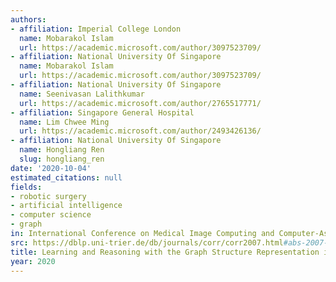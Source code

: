 ```yaml
---
authors:
- affiliation: Imperial College London
  name: Mobarakol Islam
  url: https://academic.microsoft.com/author/3097523709/
- affiliation: National University Of Singapore
  name: Mobarakol Islam
  url: https://academic.microsoft.com/author/3097523709/
- affiliation: National University Of Singapore
  name: Seenivasan Lalithkumar
  url: https://academic.microsoft.com/author/2765517771/
- affiliation: Singapore General Hospital
  name: Lim Chwee Ming
  url: https://academic.microsoft.com/author/2493426136/
- affiliation: National University Of Singapore
  name: Hongliang Ren
  slug: hongliang_ren
date: '2020-10-04'
estimated_citations: null
fields:
- robotic surgery
- artificial intelligence
- computer science
- graph
in: International Conference on Medical Image Computing and Computer-Assisted Intervention
src: https://dblp.uni-trier.de/db/journals/corr/corr2007.html#abs-2007-03357
title: Learning and Reasoning with the Graph Structure Representation in Robotic Surgery
year: 2020
---
```

